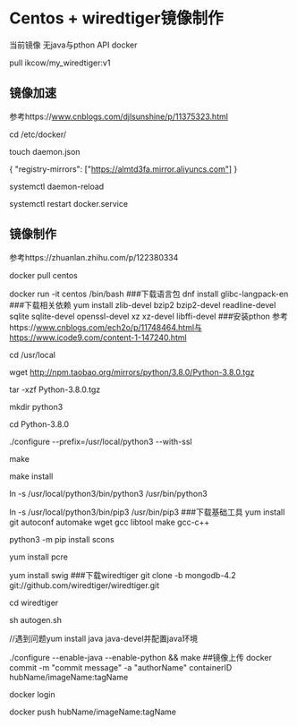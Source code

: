 # Centos + wiredtiger镜像制作
当前镜像 无java与pthon API docker

pull ikcow/my_wiredtiger:v1
## 镜像加速
参考https://www.cnblogs.com/djlsunshine/p/11375323.html

cd /etc/docker/

touch daemon.json

{   "registry-mirrors": ["https://almtd3fa.mirror.aliyuncs.com"] }

systemctl daemon-reload

systemctl restart docker.service
## 镜像制作
参考https://zhuanlan.zhihu.com/p/122380334

docker pull centos

docker run -it centos /bin/bash
###下载语言包
dnf install glibc-langpack-en
###下载相关依赖
yum install zlib-devel bzip2 bzip2-devel readline-devel sqlite sqlite-devel openssl-devel xz xz-devel libffi-devel
###安装pthon
参考https://www.cnblogs.com/ech2o/p/11748464.html与https://www.icode9.com/content-1-147240.html

cd /usr/local

wget http://npm.taobao.org/mirrors/python/3.8.0/Python-3.8.0.tgz

tar -xzf Python-3.8.0.tgz

mkdir python3

cd Python-3.8.0

./configure --prefix=/usr/local/python3 --with-ssl

make

make install

ln -s /usr/local/python3/bin/python3 /usr/bin/python3

ln -s /usr/local/python3/bin/pip3 /usr/bin/pip3
###下载基础工具
yum install git autoconf automake wget gcc libtool make gcc-c++

python3 -m pip install scons

yum install pcre

yum install swig
###下载wiredtiger
git clone -b mongodb-4.2 git://github.com/wiredtiger/wiredtiger.git

cd wiredtiger

sh autogen.sh

//遇到问题yum install java java-devel并配置java环境

./configure --enable-java --enable-python && make
##镜像上传
docker commit -m "commit message" -a "authorName" containerID hubName/imageName:tagName

docker login

docker push hubName/imageName:tagName